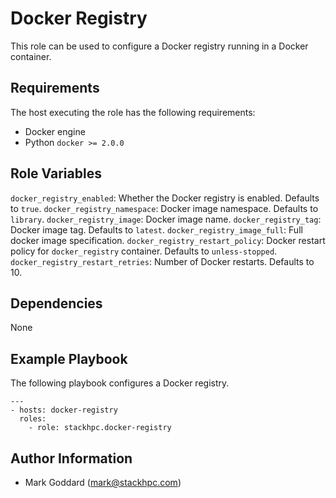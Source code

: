 Docker Registry
===============

This role can be used to configure a Docker registry running in a Docker
container.

Requirements
------------

The host executing the role has the following requirements:

* Docker engine
* Python ``docker >= 2.0.0``

Role Variables
--------------

``docker_registry_enabled``: Whether the Docker registry is enabled. Defaults
to ``true``.
``docker_registry_namespace``: Docker image namespace. Defaults to
``library``.
``docker_registry_image``: Docker image name.
``docker_registry_tag``: Docker image tag. Defaults to ``latest``.
``docker_registry_image_full``: Full docker image specification.
``docker_registry_restart_policy``: Docker restart policy for
``docker_registry`` container. Defaults to ``unless-stopped``.
``docker_registry_restart_retries``: Number of Docker restarts. Defaults to 10.

Dependencies
------------

None

Example Playbook
----------------

The following playbook configures a Docker registry.

    ---
    - hosts: docker-registry
      roles:
        - role: stackhpc.docker-registry

Author Information
------------------

- Mark Goddard (<mark@stackhpc.com>)
